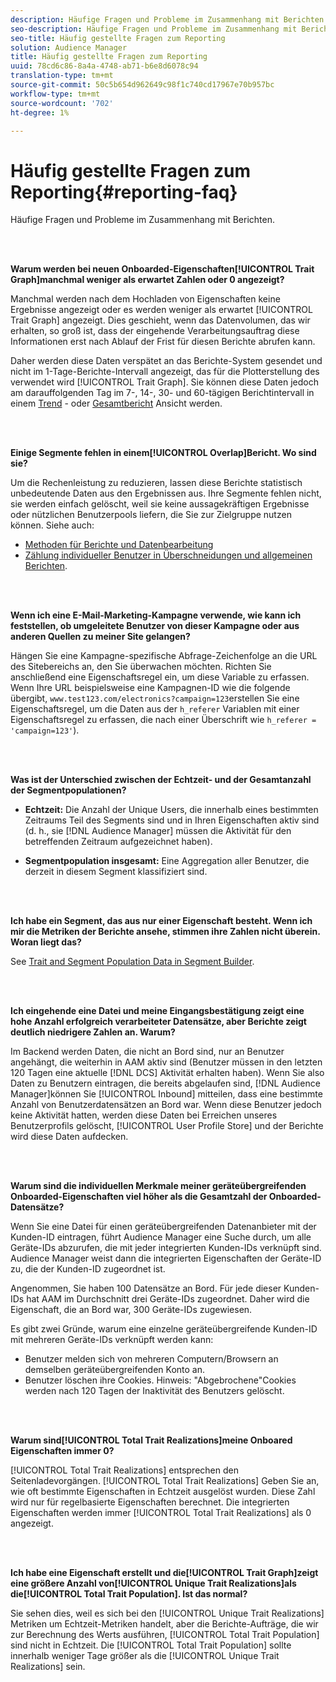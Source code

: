 ```yaml
---
description: Häufige Fragen und Probleme im Zusammenhang mit Berichten.
seo-description: Häufige Fragen und Probleme im Zusammenhang mit Berichten.
seo-title: Häufig gestellte Fragen zum Reporting
solution: Audience Manager
title: Häufig gestellte Fragen zum Reporting
uuid: 78cd6c86-8a4a-4748-ab71-b6e8d6078c94
translation-type: tm+mt
source-git-commit: 50c5b654d962649c98f1c740cd17967e70b957bc
workflow-type: tm+mt
source-wordcount: '702'
ht-degree: 1%

---
```



# Häufig gestellte Fragen zum Reporting{#reporting-faq}

Häufige Fragen und Probleme im Zusammenhang mit Berichten.

<br> 

<!-- 

faq_reports.xml

 -->

**Warum werden bei neuen Onboarded-Eigenschaften[!UICONTROL Trait Graph]manchmal weniger als erwartet Zahlen oder 0 angezeigt?**

Manchmal werden nach dem Hochladen von Eigenschaften keine Ergebnisse angezeigt oder es werden weniger als erwartet [!UICONTROL Trait Graph] angezeigt. Dies geschieht, wenn das Datenvolumen, das wir erhalten, so groß ist, dass der eingehende Verarbeitungsauftrag diese Informationen erst nach Ablauf der Frist für diesen Berichte abrufen kann.

Daher werden diese Daten verspätet an das Berichte-System gesendet und nicht im 1-Tage-Berichte-Intervall angezeigt, das für die Plotterstellung des  verwendet wird [!UICONTROL Trait Graph]. Sie können diese Daten jedoch am darauffolgenden Tag im 7-, 14-, 30- und 60-tägigen Berichtintervall in einem [Trend](../reporting/trend-reports.md#trend-report-overview) - oder [Gesamtbericht](../reporting/general-reports.md#general-reports-overview) Ansicht werden.

<br> 

**Einige Segmente fehlen in einem[!UICONTROL Overlap]Bericht. Wo sind sie?**

Um die Rechenleistung zu reduzieren, lassen diese Berichte statistisch unbedeutende Daten aus den Ergebnissen aus. Ihre Segmente fehlen nicht, sie werden einfach gelöscht, weil sie keine aussagekräftigen Ergebnisse oder nützlichen Benutzerpools liefern, die Sie zur Zielgruppe nutzen können. Siehe auch:

* [Methoden für Berichte und Datenbearbeitung](../reporting/report-sampling.md)
* [Zählung individueller Benutzer in Überschneidungen und allgemeinen Berichten](../reporting/unique-user-counts.md).

<br> 

**Wenn ich eine E-Mail-Marketing-Kampagne verwende, wie kann ich feststellen, ob umgeleitete Benutzer von dieser Kampagne oder aus anderen Quellen zu meiner Site gelangen?**

Hängen Sie eine Kampagne-spezifische Abfrage-Zeichenfolge an die URL des Sitebereichs an, den Sie überwachen möchten. Richten Sie anschließend eine Eigenschaftsregel ein, um diese Variable zu erfassen. Wenn Ihre URL beispielsweise eine Kampagnen-ID wie die folgende übergibt, `www.test123.com/electronics?campaign=123`erstellen Sie eine Eigenschaftsregel, um die Daten aus der `h_referer` Variablen mit einer Eigenschaftsregel zu erfassen, die nach einer Überschrift wie `h_referer = 'campaign=123'`).

<br> 

**Was ist der Unterschied zwischen der Echtzeit- und der Gesamtanzahl der Segmentpopulationen?**

* **Echtzeit:** Die Anzahl der Unique Users, die innerhalb eines bestimmten Zeitraums Teil des Segments sind und in Ihren Eigenschaften aktiv sind (d. h., sie [!DNL Audience Manager] müssen die Aktivität für den betreffenden Zeitraum aufgezeichnet haben).

* **Segmentpopulation insgesamt:** Eine Aggregation aller Benutzer, die derzeit in diesem Segment klassifiziert sind.

<!-- 

<p> <b>Why is data available for total fires for traits but not segments?</b> </p> 
<p>Total fires correspond to page loads. Total trait fires provide the number of times that specific trait has fired. This number will always be equal to, or greater than, your unique user count. By contrast, segments are audience profiles that represent groups of users. Segments don't correlate to page loads or views because they're tied to logic that classifies users based on rules, not individual traits. </p>

 -->

<br> 

**Ich habe ein Segment, das aus nur einer Eigenschaft besteht. Wenn ich mir die Metriken der Berichte ansehe, stimmen ihre Zahlen nicht überein. Woran liegt das?**

See [Trait and Segment Population Data in Segment Builder](../features/segments/segment-builder-data.md).

<br> 

<!-- 

<p> <b>Why would there be a difference between real-time segment population and the unique values?</b> </p> 
<p>Audience Manager uses different methodologies to count traits and segments. </p> 
<p>For traits, the uniques metric represents receipt of data collection. Every time a visitor realizes a particular trait, either in real-time via the DCS, or offline via Inbound, the uniques for that trait goes up by 1. </p> 
<p>For example, a trait uniques of 2,340 over the range of seven days means that 2,340 unique visitors realized that trait over the last seven days. </p> 
<p>Segments are counted differently because their primary purpose is to help you understand your audience better. Every time Audience Manager sees a visitor in real-time who is a member of a given segment, even if that segment isn’t being newly realized or re-realized on a request, the uniques for that segment goes up by 1. </p> 
<p>For example, a segment uniques of 5,000 over the range of seven days means that Audience Manager saw 5,000 unique users in real-time data-collection events over the last seven days who were members of that segment at the time that Audience Manager saw them, regardless of whether that was a new membership or a pre-existing one. </p>

 -->

**Ich eingehende eine Datei und meine Eingangsbestätigung zeigt eine hohe Anzahl erfolgreich verarbeiteter Datensätze, aber Berichte zeigt deutlich niedrigere Zahlen an. Warum?**

Im Backend werden Daten, die nicht an Bord sind, nur an Benutzer angehängt, die weiterhin in AAM aktiv sind (Benutzer müssen in den letzten 120 Tagen eine aktuelle [!DNL DCS] Aktivität erhalten haben). Wenn Sie also Daten zu Benutzern eintragen, die bereits abgelaufen sind, [!DNL Audience Manager]können Sie [!UICONTROL Inbound] mitteilen, dass eine bestimmte Anzahl von Benutzerdatensätzen an Bord war. Wenn diese Benutzer jedoch keine Aktivität hatten, werden diese Daten bei Erreichen unseres Benutzerprofils gelöscht, [!UICONTROL User Profile Store] und der Berichte wird diese Daten aufdecken.

<br> 

**Warum sind die individuellen Merkmale meiner geräteübergreifenden Onboarded-Eigenschaften viel höher als die Gesamtzahl der Onboarded-Datensätze?**

Wenn Sie eine Datei für einen geräteübergreifenden Datenanbieter mit der Kunden-ID eintragen, führt Audience Manager eine Suche durch, um alle Geräte-IDs abzurufen, die mit jeder integrierten Kunden-IDs verknüpft sind. Audience Manager weist dann die integrierten Eigenschaften der Geräte-ID zu, die der Kunden-ID zugeordnet ist.

Angenommen, Sie haben 100 Datensätze an Bord. Für jede dieser Kunden-IDs hat AAM im Durchschnitt drei Geräte-IDs zugeordnet. Daher wird die Eigenschaft, die an Bord war, 300 Geräte-IDs zugewiesen.

Es gibt zwei Gründe, warum eine einzelne geräteübergreifende Kunden-ID mit mehreren Geräte-IDs verknüpft werden kann:

* Benutzer melden sich von mehreren Computern/Browsern an demselben geräteübergreifenden Konto an.
* Benutzer löschen ihre Cookies. Hinweis: &quot;Abgebrochene&quot;Cookies werden nach 120 Tagen der Inaktivität des Benutzers gelöscht.

<br> 

**Warum sind[!UICONTROL Total Trait Realizations]meine Onboared Eigenschaften immer 0?**

[!UICONTROL Total Trait Realizations] entsprechen den Seitenladevorgängen. [!UICONTROL Total Trait Realizations] Geben Sie an, wie oft bestimmte Eigenschaften in Echtzeit ausgelöst wurden. Diese Zahl wird nur für regelbasierte Eigenschaften berechnet. Die integrierten Eigenschaften werden immer [!UICONTROL Total Trait Realizations] als 0 angezeigt.

<br> 

**Ich habe eine Eigenschaft erstellt und die[!UICONTROL Trait Graph]zeigt eine größere Anzahl von[!UICONTROL Unique Trait Realizations]als die[!UICONTROL Total Trait Population]. Ist das normal?**

Sie sehen dies, weil es sich bei den [!UICONTROL Unique Trait Realizations] Metriken um Echtzeit-Metriken handelt, aber die Berichte-Aufträge, die wir zur Berechnung des Werts ausführen, [!UICONTROL Total Trait Population] sind nicht in Echtzeit. Die [!UICONTROL Total Trait Population] sollte innerhalb weniger Tage größer als die [!UICONTROL Unique Trait Realizations] sein.
